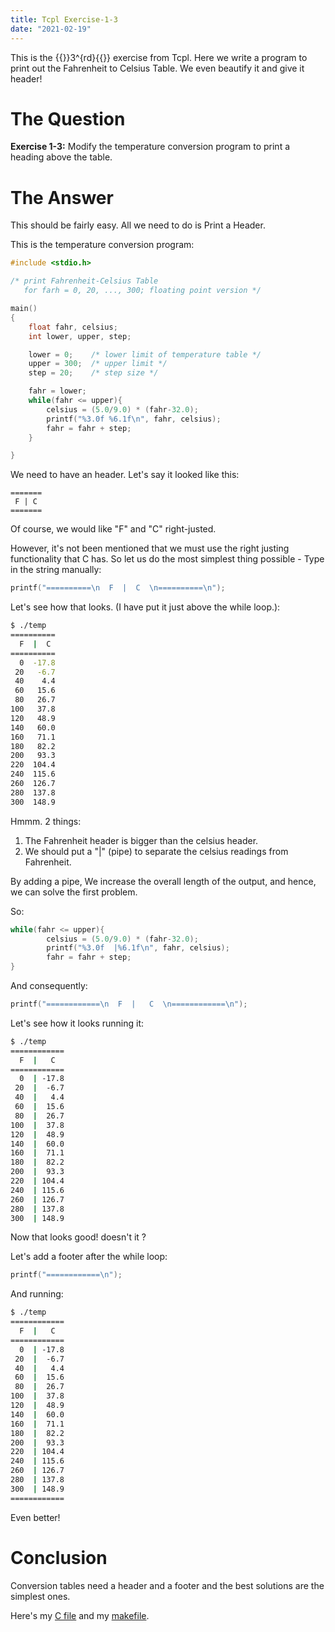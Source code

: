 ```yaml
---
title: Tcpl Exercise-1-3
date: "2021-02-19"
---
```


This is the {{<tex>}}3^{rd}{{</tex>}} exercise from Tcpl. Here we write a
program to print out the Fahrenheit to Celsius Table. We even beautify it and
give it header!

# The Question

**Exercise 1-3:** Modify the temperature conversion program to print a heading
above the table.

# The Answer

This should be fairly easy. All we need to do is Print a Header.

This is the temperature conversion program:

```c
#include <stdio.h>

/* print Fahrenheit-Celsius Table
   for farh = 0, 20, ..., 300; floating point version */

main()
{
	float fahr, celsius;
	int lower, upper, step;

	lower = 0;    /* lower limit of temperature table */
	upper = 300;  /* upper limit */
	step = 20;    /* step size */

	fahr = lower;
	while(fahr <= upper){
		celsius = (5.0/9.0) * (fahr-32.0);
		printf("%3.0f %6.1f\n", fahr, celsius);
		fahr = fahr + step;
	}

}
```

We need to have an header. Let's say it looked like this:

```
=======
 F | C
=======
```

Of course, we would like "F" and "C" right-justed. 

However, it's not been mentioned that we must use the right justing
functionality that C has. So let us do the most simplest thing possible - Type
in the string manually:

```c
printf("==========\n  F  |  C  \n==========\n");
```

Let's see how that looks. (I have put it just above the while loop.):

```bash
$ ./temp
==========
  F  |  C
==========
  0  -17.8
 20   -6.7
 40    4.4
 60   15.6
 80   26.7
100   37.8
120   48.9
140   60.0
160   71.1
180   82.2
200   93.3
220  104.4
240  115.6
260  126.7
280  137.8
300  148.9
```

Hmmm. 2 things:

1. The Fahrenheit header is bigger than the celsius header.
2. We should put a "|" (pipe) to separate the celsius readings from Fahrenheit.

By adding a pipe, We increase the overall length of the output, and hence, we
can solve the first problem.

So:

```c
while(fahr <= upper){
		celsius = (5.0/9.0) * (fahr-32.0);
		printf("%3.0f  |%6.1f\n", fahr, celsius);
		fahr = fahr + step;
}	
```

And consequently:

```c
printf("============\n  F  |   C  \n============\n");
```

Let's see how it looks running it:

```bash
$ ./temp
============
  F  |   C
============
  0  | -17.8
 20  |  -6.7
 40  |   4.4
 60  |  15.6
 80  |  26.7
100  |  37.8
120  |  48.9
140  |  60.0
160  |  71.1
180  |  82.2
200  |  93.3
220  | 104.4
240  | 115.6
260  | 126.7
280  | 137.8
300  | 148.9
```

Now that looks good! doesn't it ?

Let's add a footer after the while loop:

```c
printf("============\n");
```

And running:

```bash
$ ./temp
============
  F  |   C
============
  0  | -17.8
 20  |  -6.7
 40  |   4.4
 60  |  15.6
 80  |  26.7
100  |  37.8
120  |  48.9
140  |  60.0
160  |  71.1
180  |  82.2
200  |  93.3
220  | 104.4
240  | 115.6
260  | 126.7
280  | 137.8
300  | 148.9
============
```

Even better!

# Conclusion

Conversion tables need a header and a footer and the best solutions are the
simplest ones. 

Here's my [C file](src/temp.c) and my [makefile](src/makefile).
